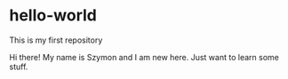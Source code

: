 # hello-world
This is my first repository

Hi there!
My name is Szymon and I am new here. 
Just want to learn some stuff.
